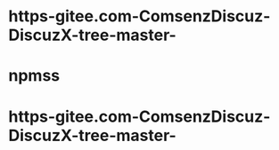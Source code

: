 # https-gitee.com-ComsenzDiscuz-DiscuzX-tree-master-
# npmss
# https-gitee.com-ComsenzDiscuz-DiscuzX-tree-master-
